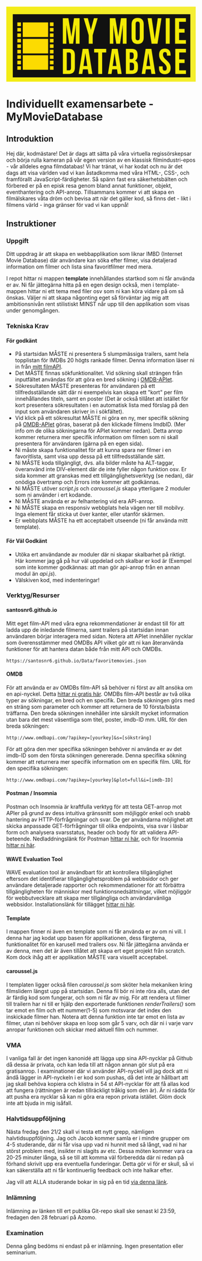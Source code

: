 ![logo](/template/res/logo.png)

# Individuellt examensarbete - MyMovieDatabase

## Introduktion

Hej där, kodmästare! Det är dags att sätta på våra virtuella regissörskepsar och börja rulla kameran på vår egen version av en klassisk filmindustri-epos - vår alldeles egna filmdatabas! Vi har tränat, vi har kodat och nu är det dags att visa världen vad vi kan åstadkomma med våra HTML-, CSS-, och framförallt JavaScript-färdigheter. Så spänn fast era säkerhetsbälten och förbered er på en episk resa genom bland annat funktioner, objekt, eventhantering och API-anrop. Tillsammans kommer vi att skapa en filmälskares våta dröm och bevisa att när det gäller kod, så finns det - likt i filmens värld - inga gränser för vad vi kan uppnå!

## Instruktioner

### Uppgift

Ditt uppdrag är att skapa en webbapplikation som liknar IMBD (Internet Movie Database) där användare kan söka efter filmer, visa detaljerad information om filmer och lista sina favoritfilmer med mera.

I repot hittar ni mappen **template** innehållandes startkod som ni får använda er av. Ni får jättegärna hitta på en egen design också, men i template-mappen hittar ni ett tema med filer osv som ni kan köra vidare på om så önskas. Väljer ni att skapa någonting eget så förväntar jag mig att ambitionsnivån rent stilistiskt MINST når upp till den applikation som visas under genomgången.

### Tekniska Krav

#### För godkänt

- På startsidan MÅSTE ni presentera 5 slumpmässiga trailers, samt hela topplistan för IMDBs 20 högts rankade filmer. Denna information läser ni in från [mitt filmAPI](https://santosnr6.github.io/Data/favoritemovies.json).
- Det MÅSTE finnas sökfunktionalitet. Vid sökning skall strängen från inputfältet användas för att göra en bred sökning i [OMDB-APIet](https://www.omdbapi.com/).
- Sökresultaten MÅSTE presenteras för användaren på ett tillfredsställande sätt där ni exempelvis kan skapa ett "kort" per film innehållandes titeln, samt en poster (Det är också tillåtet att istället för kort presentera sökresultaten i en automatisk lista med förslag på den input som användaren skriver in i sökfältet).
- Vid klick på ett sökresultat MÅSTE ni göra en ny, mer specifik sökning på [OMDB-APIet](https://www.omdbapi.com/) göras, baserat på den klickade filmens ImdbID. (Mer info om de olika sökningarna för APIet kommer nedan). Detta anrop kommer returnera mer specifik information om filmen som ni skall presentera för användaren (gärna på en egen sida).
- Ni måste skapa funktionalitet för att kunna spara ner filmer i en favoritlista, samt visa upp dessa på ett tillfredsställande sätt.
- Ni MÅSTE koda tillgängligt, dvs. alla bilder måste ha ALT-taggar, överanvänd inte DIV-element där de inte fyller någon funktion osv. Er sida kommer att granskas med ett tillgänglighetsverktyg (se nedan), där onödiga övertramp och Errors inte kommer att godkännas.
- Ni MÅSTE utöver _script.js_ och _caroussel.js_ skapa ytterligare 2 moduler som ni använder i ert kodande.
- Ni MÅSTE använda er av felhantering vid era API-anrop.
- Ni MÅSTE skapa en responsiv webbplats hela vägen ner till mobilvy. Inga element får sticka ut över kanter, eller utanför skärmen.
- Er webbplats MÅSTE ha ett acceptabelt utseende (ni får använda mitt template).

#### För Väl Godkänt

- Utöka ert användande av moduler där ni skapar skalbarhet på riktigt. Här kommer jag gå på hur väl uppdelad och skalbar er kod är (Exempel som inte kommer godkännas: att man gör api-anrop från en annan modul än _api.js_).
- Välskiven kod, med indenteringar!

### Verktyg/Resurser

#### santosnr6.github.io

Mitt eget film-API med våra egna rekommendationer är endast till för att ladda upp de inledande filmerna, samt trailers på startsidan innan användaren börjar interagera med sidan. Notera att APIet innehåller nycklar som överensstämmer med OMDBs API vilket gör att ni kan återanvända funktioner för att hantera datan både från mitt API och OMDBs.

```
https://santosnr6.github.io/Data/favoritemovies.json
```

#### OMDB

För att använda er av OMDBs film-API så behöver ni först av allt ansöka om en api-nyckel. Detta [hittar ni gratis här](https://www.omdbapi.com/apikey.aspx).
OMDBs film-API består av två olika typer av sökningar, en bred och en specifik. Den breda sökningen görs med en sträng som parameter och kommer att returnera de 10 första/bästa träffarna. Den breda sökningen innehåller inte särskilt mycket information utan bara det mest väsentliga som titel, poster, imdb-ID mm. URL för den breda sökningen:

```
http://www.omdbapi.com/?apikey=[yourkey]&s=[söksträng]
```

För att göra den mer specifika sökningen behöver ni använda er av det imdb-ID som den första sökningen genererade. Denna specifika sökning kommer att returnera mer specifik information om en specifik film. URL för den specifika sökningen:

```
http://www.omdbapi.com/?apikey=[yourkey]&plot=full&i=[imdb-ID]
```

#### Postman / Insomnia

Postman och Insomnia är kraftfulla verktyg för att testa GET-anrop mot APIer på grund av dess intuitiva gränssnitt som möjliggör enkel och snabb hantering av HTTP-förfrågningar och svar. De ger användarna möjlighet att skicka anpassade GET-förfrågningar till olika endpoints, visa svar i läsbar form och analysera svarsstatus, header och body för att validera API-beteende. Nedladdningslänk för Postman [hittar ni här](https://www.postman.com/downloads/), och för Insomnia [hittar ni här](https://insomnia.rest/).

#### WAVE Evaluation Tool

WAVE evaluation tool är användbart för att kontrollera tillgänglighet eftersom det identifierar tillgänglighetsproblem på webbsidor och ger användare detaljerade rapporter och rekommendationer för att förbättra tillgängligheten för människor med funktionsnedsättningar, vilket möjliggör för webbutvecklare att skapa mer tillgängliga och användarvänliga webbsidor. Installationslänk för tillägget [hittar ni här](https://chromewebstore.google.com/detail/wave-evaluation-tool/jbbplnpkjmmeebjpijfedlgcdilocofh).

#### Template

I mappen finner ni även en template som ni får använda er av om ni vill. I denna har jag kodat upp basen för applikationen, dess färgtema, funktionalitet för en karusell med trailers osv. Ni får jättegärna använda er av denna, men det är även tillåtet att skapa ert eget projekt från scratch. Kom dock ihåg att er applikation MÅSTE vara visuellt acceptabel.

#### caroussel.js

I templaten ligger också filen *caroussel.js* som sköter hela mekaniken kring filmslidern längst upp på startsidan. Denna fil bör ni inte röra alls, utan det är färdig kod som fungerar, och som ni får av mig. För att rendera ut filmer till trailern har ni till er hjälp den exporterade funktionen *renderTrailers()* som tar emot en film och ett nummer(1-5) som motsvarar det index den inskickade filmer han. Notera att denna funktion inte tar emot en lista av filmer, utan ni behöver skapa en loop som går 5 varv, och där ni i varje varv anropar funktionen och skickar med aktuell film och nummer.

### VMA

I vanliga fall är det ingen kanonidé att lägga upp sina API-nycklar på Github då dessa är privata, och kan leda till att någon annan gör slut på era gratisanrop. I examinationer där vi använder API-nyckel vill jag dock att ni ändå lägger in API-nyckeln i er kod som pushas, då det inte är hållbart att jag skall behöva kopiera och klistra in 54 st API-nycklar för att få allas kod att fungera (rättningen är redan tillräckligt tråkig som den är). Är ni rädda för att pusha era nycklar så kan ni göra era repon privata istället. Glöm dock inte att bjuda in mig isåfall.

### Halvtidsuppföljning

Nästa fredag den 21/2 skall vi testa ett nytt grepp, nämligen halvtidsuppföljning. Jag och Jacob kommer samla er i mindre grupper om 4-5 studerande, där ni får visa upp vad ni hunnit med så långt, vad ni har störst problem med, insikter ni slagits av etc. Dessa möten kommer vara ca 20-25 minuter långa, så se till att komma väl förberedda där ni redan på förhand skrivit upp era eventuella funderingar. Detta gör vi för er skull, så vi kan säkerställa att ni får kontinuerlig feedback och inte halkar efter.

Jag vill att ALLA studerande bokar in sig på en tid [via denna länk](https://docs.google.com/spreadsheets/d/1lKzWxiD7DfwGqhaZ3meSbRFo8JYeOPn7LxYHKFAbusE/edit?usp=sharing).

### Inlämning

Inlämning av länken till ert publika Git-repo skall ske senast kl 23:59, fredagen den 28 februari på Azomo.

### Examination

Denna gång bedöms ni endast på er inlämning. Ingen presentation eller seminarium.
